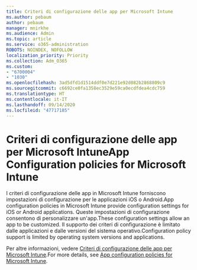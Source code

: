```yaml
---
title: Criteri di configurazione delle app per Microsoft Intune
ms.author: pebaum
author: pebaum
manager: mnirkhe
ms.audience: Admin
ms.topic: article
ms.service: o365-administration
ROBOTS: NOINDEX, NOFOLLOW
localization_priority: Priority
ms.collection: Adm_O365
ms.custom:
- "6700004"
- "1030"
ms.openlocfilehash: 3ad5dfd1d1514ddf0e7d221e92d082b2868809c9
ms.sourcegitcommit: c6692ce0fa1358ec3529e59ca0ecdfdea4cdc759
ms.translationtype: HT
ms.contentlocale: it-IT
ms.lasthandoff: 09/14/2020
ms.locfileid: "47717185"
---
```

# <a name="app-configuration-policies-for-microsoft-intune"></a><span data-ttu-id="80442-102">Criteri di configurazione delle app per Microsoft Intune</span><span class="sxs-lookup"><span data-stu-id="80442-102">App Configuration policies for Microsoft Intune</span></span>

<span data-ttu-id="80442-103">I criteri di configurazione delle app in Microsoft Intune forniscono impostazioni di configurazione per le applicazioni iOS o Android.</span><span class="sxs-lookup"><span data-stu-id="80442-103">App configuration policies in Microsoft Intune provide configuration settings for iOS or Android applications.</span></span> <span data-ttu-id="80442-104">Queste impostazioni di configurazione consentono di personalizzare un'app.</span><span class="sxs-lookup"><span data-stu-id="80442-104">These configuration settings allow an app to be customized.</span></span> <span data-ttu-id="80442-105">Il supporto dei criteri di configurazione è limitato dalle applicazioni e dalle versioni del sistema operativo.</span><span class="sxs-lookup"><span data-stu-id="80442-105">Configuration policy support is limited by operating system versions and applications.</span></span>

<span data-ttu-id="80442-106">Per altre informazioni, vedere [Criteri di configurazione delle app per Microsoft Intune](https://docs.microsoft.com/intune/app-configuration-policies-overview).</span><span class="sxs-lookup"><span data-stu-id="80442-106">For more details, see [App configuration policies for Microsoft Intune](https://docs.microsoft.com/intune/app-configuration-policies-overview).</span></span>